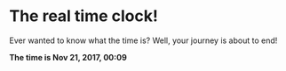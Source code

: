# The real time clock!

Ever wanted to know what the time is? Well, your journey is about to end!

**The time is Nov 21, 2017, 00:09**